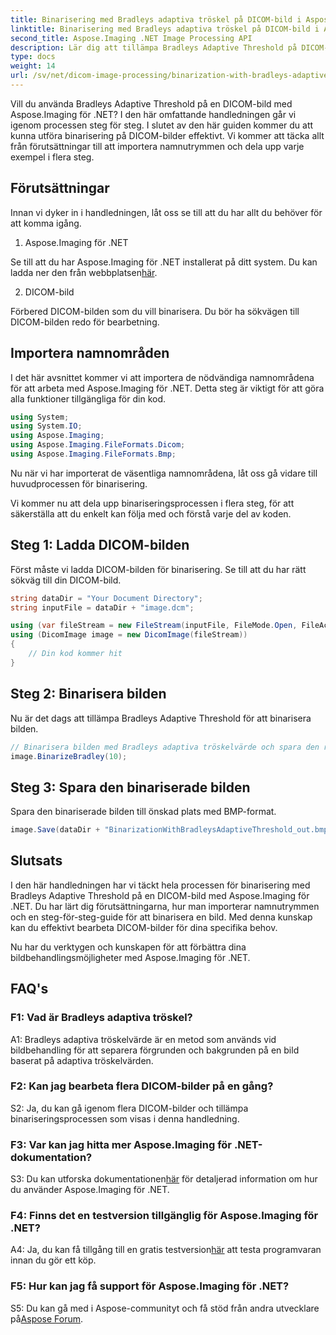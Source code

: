 ```yaml
---
title: Binarisering med Bradleys adaptiva tröskel på DICOM-bild i Aspose.Imaging för .NET
linktitle: Binarisering med Bradleys adaptiva tröskel på DICOM-bild i Aspose.Imaging för .NET
second_title: Aspose.Imaging .NET Image Processing API
description: Lär dig att tillämpa Bradleys Adaptive Threshold på DICOM-bilder med Aspose.Imaging för .NET. Binarisering görs enkelt med steg-för-steg-guide.
type: docs
weight: 14
url: /sv/net/dicom-image-processing/binarization-with-bradleys-adaptive-threshold-on-dicom-image/
---
```

Vill du använda Bradleys Adaptive Threshold på en DICOM-bild med Aspose.Imaging för .NET? I den här omfattande handledningen går vi igenom processen steg för steg. I slutet av den här guiden kommer du att kunna utföra binarisering på DICOM-bilder effektivt. Vi kommer att täcka allt från förutsättningar till att importera namnutrymmen och dela upp varje exempel i flera steg.

## Förutsättningar

Innan vi dyker in i handledningen, låt oss se till att du har allt du behöver för att komma igång.

1. Aspose.Imaging för .NET

 Se till att du har Aspose.Imaging för .NET installerat på ditt system. Du kan ladda ner den från webbplatsen[här](https://releases.aspose.com/imaging/net/).

2. DICOM-bild

Förbered DICOM-bilden som du vill binarisera. Du bör ha sökvägen till DICOM-bilden redo för bearbetning.

## Importera namnområden

I det här avsnittet kommer vi att importera de nödvändiga namnområdena för att arbeta med Aspose.Imaging för .NET. Detta steg är viktigt för att göra alla funktioner tillgängliga för din kod.


```csharp
using System;
using System.IO;
using Aspose.Imaging;
using Aspose.Imaging.FileFormats.Dicom;
using Aspose.Imaging.FileFormats.Bmp;
```

Nu när vi har importerat de väsentliga namnområdena, låt oss gå vidare till huvudprocessen för binarisering.

Vi kommer nu att dela upp binariseringsprocessen i flera steg, för att säkerställa att du enkelt kan följa med och förstå varje del av koden.

## Steg 1: Ladda DICOM-bilden

Först måste vi ladda DICOM-bilden för binarisering. Se till att du har rätt sökväg till din DICOM-bild.

```csharp
string dataDir = "Your Document Directory";
string inputFile = dataDir + "image.dcm";

using (var fileStream = new FileStream(inputFile, FileMode.Open, FileAccess.Read))
using (DicomImage image = new DicomImage(fileStream))
{
    // Din kod kommer hit
}
```

## Steg 2: Binarisera bilden

Nu är det dags att tillämpa Bradleys Adaptive Threshold för att binarisera bilden.

```csharp
// Binarisera bilden med Bradleys adaptiva tröskelvärde och spara den resulterande bilden.
image.BinarizeBradley(10);
```

## Steg 3: Spara den binariserade bilden

Spara den binariserade bilden till önskad plats med BMP-format.

```csharp
image.Save(dataDir + "BinarizationWithBradleysAdaptiveThreshold_out.bmp", new BmpOptions());
```

## Slutsats

I den här handledningen har vi täckt hela processen för binarisering med Bradleys Adaptive Threshold på en DICOM-bild med Aspose.Imaging för .NET. Du har lärt dig förutsättningarna, hur man importerar namnutrymmen och en steg-för-steg-guide för att binarisera en bild. Med denna kunskap kan du effektivt bearbeta DICOM-bilder för dina specifika behov.

Nu har du verktygen och kunskapen för att förbättra dina bildbehandlingsmöjligheter med Aspose.Imaging för .NET.

## FAQ's

### F1: Vad är Bradleys adaptiva tröskel?

A1: Bradleys adaptiva tröskelvärde är en metod som används vid bildbehandling för att separera förgrunden och bakgrunden på en bild baserat på adaptiva tröskelvärden.

### F2: Kan jag bearbeta flera DICOM-bilder på en gång?

S2: Ja, du kan gå igenom flera DICOM-bilder och tillämpa binariseringsprocessen som visas i denna handledning.

### F3: Var kan jag hitta mer Aspose.Imaging för .NET-dokumentation?

 S3: Du kan utforska dokumentationen[här](https://reference.aspose.com/imaging/net/) för detaljerad information om hur du använder Aspose.Imaging för .NET.

### F4: Finns det en testversion tillgänglig för Aspose.Imaging för .NET?

 A4: Ja, du kan få tillgång till en gratis testversion[här](https://releases.aspose.com/) att testa programvaran innan du gör ett köp.

### F5: Hur kan jag få support för Aspose.Imaging för .NET?

 S5: Du kan gå med i Aspose-communityt och få stöd från andra utvecklare på[Aspose Forum](https://forum.aspose.com/).